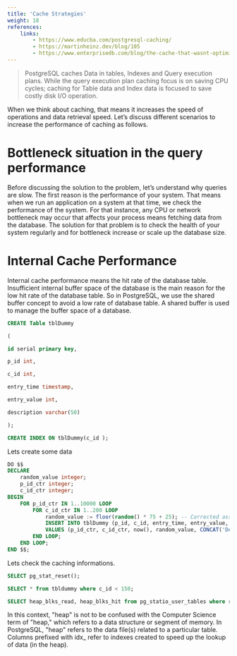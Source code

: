 ```yaml
---
title: 'Cache Strategies'
weight: 18
references:
    links:
        - https://www.educba.com/postgresql-caching/
        - https://martinheinz.dev/blog/105
        - https://www.enterprisedb.com/blog/the-cache-that-wasnt-optimizing-postgres-for-select-performance
--- 
```


> PostgreSQL caches Data in tables, Indexes and Query execution plans. While the query execution plan caching focus is on saving CPU cycles; caching for Table data and Index data is focused to save costly disk I/O operation.

When we think about caching, that means it increases the speed of operations and data retrieval speed. Let’s discuss different scenarios to increase the performance of caching as follows.

# Bottleneck situation in the query performance

Before discussing the solution to the problem, let’s understand why queries are slow. The first reason is the performance of your system. That means when we run an application on a system at that time, we check the performance of the system. For that instance, any CPU or network bottleneck may occur that affects your process means fetching data from the database. The solution for that problem is to check the health of your system regularly and for bottleneck increase or scale up the database size.

# Internal Cache Performance

Internal cache performance means the hit rate of the database table. Insufficient internal buffer space of the database is the main reason for the low hit rate of the database table. So in PostgreSQL, we use the shared buffer concept to avoid a low rate of database table. A shared buffer is used to manage the buffer space of a database.

```sql
CREATE Table tblDummy

(

id serial primary key,

p_id int,

c_id int,

entry_time timestamp,

entry_value int,

description varchar(50)  

);

CREATE INDEX ON tblDummy(c_id );
```
Lets create some data
```sql
DO $$
DECLARE
    random_value integer;
    p_id_ctr integer;
    c_id_ctr integer;
BEGIN
    FOR p_id_ctr IN 1..10000 LOOP
        FOR c_id_ctr IN 1..200 LOOP
            random_value := floor(random() * 75 + 25); -- Corrected assignment syntax for random_value
            INSERT INTO tblDummy (p_id, c_id, entry_time, entry_value, description)
            VALUES (p_id_ctr, c_id_ctr, now(), random_value, CONCAT('Description for :', p_id_ctr, c_id_ctr));
        END LOOP;
    END LOOP;
END $$;
```
 Lets check the caching informations.


```sql
SELECT pg_stat_reset();

SELECT * from tbldummy where c_id < 150;

SELECT heap_blks_read, heap_blks_hit from pg_statio_user_tables where relname='tbldummy';
```

In this context, "heap" is not to be confused with the Computer Science term of "heap," which refers to a data structure or segment of memory. In PostgreSQL, "heap" refers to the data file(s) related to a particular table. Columns prefixed with idx_ refer to indexes created to speed up the lookup of data (in the heap).


